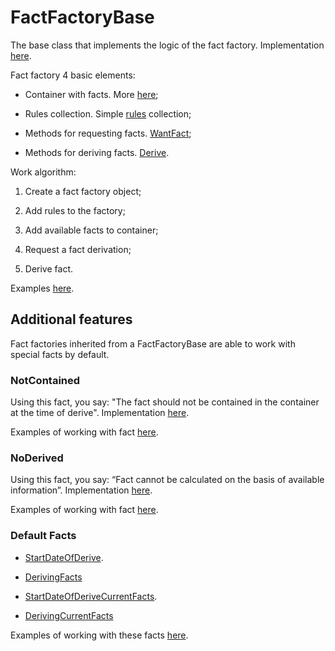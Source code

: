 # FactFactoryBase

The base class that implements the logic of the fact factory. Implementation [here](../FactFactory/FactFactory/FactFactoryBase.cs).

Fact factory 4 basic elements:

- Container with facts. More [here](FactContainer.md);

- Rules collection. Simple [rules](Rule.md) collection;

- Methods for requesting facts. [WantFact](../FactFactory/FactFactory/Interfaces/IFactFactory.cs#41);

- Methods for deriving facts. [Derive](../FactFactory/FactFactory/Interfaces/IFactFactory.cs#28).

Work algorithm:

1. Create a fact factory object;

2. Add rules to the factory;

3. Add available facts to container;

4. Request a fact derivation;

5. Derive fact.

Examples [here](../FactFactory/FactFactoryTests/FactFactoryT/FactFactoryTests.cs).

## Additional features

Fact factories inherited from a FactFactoryBase are able to work with special facts by default.

### NotContained

Using this fact, you say: "The fact should not be contained in the container at the time of derive". Implementation [here](../FactFactory/FactFactory/Facts/NotContained/NotContained.cs).

Examples of working with fact [here](../FactFactory/FactFactoryTests/FactFactoryT/NotContainedTests.cs).

### NoDerived

Using this fact, you say: “Fact cannot be calculated on the basis of available information”. Implementation [here](../FactFactory/FactFactory/Facts/NoDerived/NoDerived.cs).

Examples of working with fact [here](../FactFactory/FactFactoryTests/FactFactoryT/NoDerivedTests.cs).

### Default Facts

- [StartDateOfDerive](../FactFactory/FactFactory/Facts/StartDateOfDerive.cs).

- [DerivingFacts](../FactFactory/FactFactory/Facts/DerivingFacts.cs)

- [StartDateOfDeriveCurrentFacts](../FactFactory/FactFactory/Facts/StartDateOfDeriveCurrentFacts.cs).

- [DerivingCurrentFacts](../FactFactory/FactFactory/Facts/DerivingCurrentFacts.cs)

Examples of working with these facts [here](../FactFactory/FactFactoryTests/FactFactoryT/DeriveTests.cs#165).
